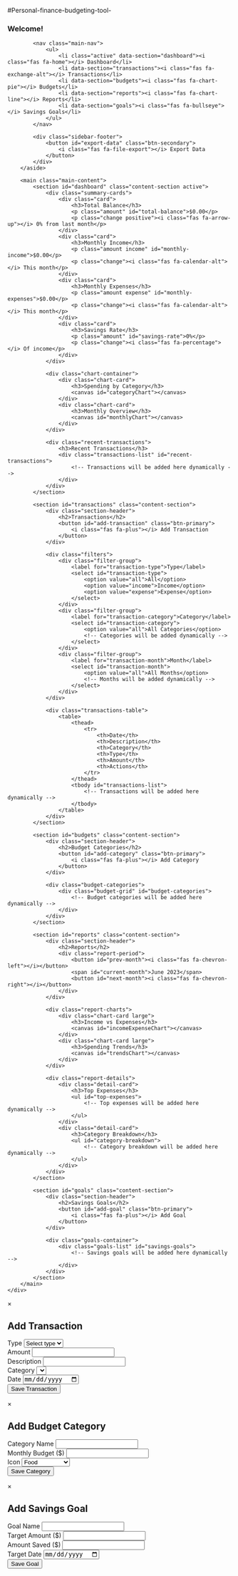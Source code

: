 #Personal-finance-budgeting-tool-
    <div class="app-container">
        <aside class="sidebar">
            <div class="user-profile">
                <div class="avatar">
                    <i class="fas fa-user"></i>
                </div>
                <h3>Welcome!</h3>
            </div>

            <nav class="main-nav">
                <ul>
                    <li class="active" data-section="dashboard"><i class="fas fa-home"></i> Dashboard</li>
                    <li data-section="transactions"><i class="fas fa-exchange-alt"></i> Transactions</li>
                    <li data-section="budgets"><i class="fas fa-chart-pie"></i> Budgets</li>
                    <li data-section="reports"><i class="fas fa-chart-line"></i> Reports</li>
                    <li data-section="goals"><i class="fas fa-bullseye"></i> Savings Goals</li>
                </ul>
            </nav>

            <div class="sidebar-footer">
                <button id="export-data" class="btn-secondary">
                    <i class="fas fa-file-export"></i> Export Data
                </button>
            </div>
        </aside>

        <main class="main-content">
            <section id="dashboard" class="content-section active">
                <div class="summary-cards">
                    <div class="card">
                        <h3>Total Balance</h3>
                        <p class="amount" id="total-balance">$0.00</p>
                        <p class="change positive"><i class="fas fa-arrow-up"></i> 0% from last month</p>
                    </div>
                    <div class="card">
                        <h3>Monthly Income</h3>
                        <p class="amount income" id="monthly-income">$0.00</p>
                        <p class="change"><i class="fas fa-calendar-alt"></i> This month</p>
                    </div>
                    <div class="card">
                        <h3>Monthly Expenses</h3>
                        <p class="amount expense" id="monthly-expenses">$0.00</p>
                        <p class="change"><i class="fas fa-calendar-alt"></i> This month</p>
                    </div>
                    <div class="card">
                        <h3>Savings Rate</h3>
                        <p class="amount" id="savings-rate">0%</p>
                        <p class="change"><i class="fas fa-percentage"></i> Of income</p>
                    </div>
                </div>

                <div class="chart-container">
                    <div class="chart-card">
                        <h3>Spending by Category</h3>
                        <canvas id="categoryChart"></canvas>
                    </div>
                    <div class="chart-card">
                        <h3>Monthly Overview</h3>
                        <canvas id="monthlyChart"></canvas>
                    </div>
                </div>

                <div class="recent-transactions">
                    <h3>Recent Transactions</h3>
                    <div class="transactions-list" id="recent-transactions">
                        <!-- Transactions will be added here dynamically -->
                    </div>
                </div>
            </section>

            <section id="transactions" class="content-section">
                <div class="section-header">
                    <h2>Transactions</h2>
                    <button id="add-transaction" class="btn-primary">
                        <i class="fas fa-plus"></i> Add Transaction
                    </button>
                </div>

                <div class="filters">
                    <div class="filter-group">
                        <label for="transaction-type">Type</label>
                        <select id="transaction-type">
                            <option value="all">All</option>
                            <option value="income">Income</option>
                            <option value="expense">Expense</option>
                        </select>
                    </div>
                    <div class="filter-group">
                        <label for="transaction-category">Category</label>
                        <select id="transaction-category">
                            <option value="all">All Categories</option>
                            <!-- Categories will be added dynamically -->
                        </select>
                    </div>
                    <div class="filter-group">
                        <label for="transaction-month">Month</label>
                        <select id="transaction-month">
                            <option value="all">All Months</option>
                            <!-- Months will be added dynamically -->
                        </select>
                    </div>
                </div>

                <div class="transactions-table">
                    <table>
                        <thead>
                            <tr>
                                <th>Date</th>
                                <th>Description</th>
                                <th>Category</th>
                                <th>Type</th>
                                <th>Amount</th>
                                <th>Actions</th>
                            </tr>
                        </thead>
                        <tbody id="transactions-list">
                            <!-- Transactions will be added here dynamically -->
                        </tbody>
                    </table>
                </div>
            </section>

            <section id="budgets" class="content-section">
                <div class="section-header">
                    <h2>Budget Categories</h2>
                    <button id="add-category" class="btn-primary">
                        <i class="fas fa-plus"></i> Add Category
                    </button>
                </div>

                <div class="budget-categories">
                    <div class="budget-grid" id="budget-categories">
                        <!-- Budget categories will be added here dynamically -->
                    </div>
                </div>
            </section>

            <section id="reports" class="content-section">
                <div class="section-header">
                    <h2>Reports</h2>
                    <div class="report-period">
                        <button id="prev-month"><i class="fas fa-chevron-left"></i></button>
                        <span id="current-month">June 2023</span>
                        <button id="next-month"><i class="fas fa-chevron-right"></i></button>
                    </div>
                </div>

                <div class="report-charts">
                    <div class="chart-card large">
                        <h3>Income vs Expenses</h3>
                        <canvas id="incomeExpenseChart"></canvas>
                    </div>
                    <div class="chart-card large">
                        <h3>Spending Trends</h3>
                        <canvas id="trendsChart"></canvas>
                    </div>
                </div>

                <div class="report-details">
                    <div class="detail-card">
                        <h3>Top Expenses</h3>
                        <ul id="top-expenses">
                            <!-- Top expenses will be added here dynamically -->
                        </ul>
                    </div>
                    <div class="detail-card">
                        <h3>Category Breakdown</h3>
                        <ul id="category-breakdown">
                            <!-- Category breakdown will be added here dynamically -->
                        </ul>
                    </div>
                </div>
            </section>

            <section id="goals" class="content-section">
                <div class="section-header">
                    <h2>Savings Goals</h2>
                    <button id="add-goal" class="btn-primary">
                        <i class="fas fa-plus"></i> Add Goal
                    </button>
                </div>

                <div class="goals-container">
                    <div class="goals-list" id="savings-goals">
                        <!-- Savings goals will be added here dynamically -->
                    </div>
                </div>
            </section>
        </main>
    </div>
</div>

<!-- Modals -->
<div class="modal" id="transaction-modal">
    <div class="modal-content">
        <span class="close-modal">&times;</span>
        <h2>Add Transaction</h2>
        <form id="transaction-form">
            <div class="form-group">
                <label for="trans-type">Type</label>
                <select id="trans-type" required>
                    <option value="">Select type</option>
                    <option value="income">Income</option>
                    <option value="expense">Expense</option>
                </select>
            </div>
            <div class="form-group">
                <label for="trans-amount">Amount</label>
                <input type="number" id="trans-amount" min="0.01" step="0.01" required>
            </div>
            <div class="form-group">
                <label for="trans-description">Description</label>
                <input type="text" id="trans-description" required>
            </div>
            <div class="form-group">
                <label for="trans-category">Category</label>
                <select id="trans-category" required>
                    <!-- Categories will be added dynamically -->
                </select>
            </div>
            <div class="form-group">
                <label for="trans-date">Date</label>
                <input type="date" id="trans-date" required>
            </div>
            <button type="submit" class="btn-primary">Save Transaction</button>
        </form>
    </div>
</div>

<div class="modal" id="category-modal">
    <div class="modal-content">
        <span class="close-modal">&times;</span>
        <h2>Add Budget Category</h2>
        <form id="category-form">
            <div class="form-group">
                <label for="category-name">Category Name</label>
                <input type="text" id="category-name" required>
            </div>
            <div class="form-group">
                <label for="category-budget">Monthly Budget ($)</label>
                <input type="number" id="category-budget" min="0" step="0.01" required>
            </div>
            <div class="form-group">
                <label for="category-icon">Icon</label>
                <select id="category-icon" required>
                    <option value="fa-utensils">Food</option>
                    <option value="fa-home">Housing</option>
                    <option value="fa-car">Transportation</option>
                    <option value="fa-shopping-cart">Shopping</option>
                    <option value="fa-heart">Health</option>
                    <option value="fa-film">Entertainment</option>
                    <option value="fa-graduation-cap">Education</option>
                    <option value="fa-money-bill-wave">Income</option>
                    <option value="fa-piggy-bank">Savings</option>
                    <option value="fa-ellipsis-h">Other</option>
                </select>
            </div>
            <button type="submit" class="btn-primary">Save Category</button>
        </form>
    </div>
</div>

<div class="modal" id="goal-modal">
    <div class="modal-content">
        <span class="close-modal">&times;</span>
        <h2>Add Savings Goal</h2>
        <form id="goal-form">
            <div class="form-group">
                <label for="goal-name">Goal Name</label>
                <input type="text" id="goal-name" required>
            </div>
            <div class="form-group">
                <label for="goal-target">Target Amount ($)</label>
                <input type="number" id="goal-target" min="0.01" step="0.01" required>
            </div>
            <div class="form-group">
                <label for="goal-saved">Amount Saved ($)</label>
                <input type="number" id="goal-saved" min="0" step="0.01" required>
            </div>
            <div class="form-group">
                <label for="goal-date">Target Date</label>
                <input type="date" id="goal-date" required>
            </div>
            <button type="submit" class="btn-primary">Save Goal</button>
        </form>
    </div>
</div>

<script src="https://cdn.jsdelivr.net/npm/chart.js"></script>
<script src="script.js"></script>
